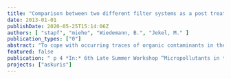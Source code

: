 ```yaml
---
title: "Comparison between two different filter systems as a post treatment of an ozonation to remove micropollutants"
date: 2013-01-01
publishDate: 2020-05-25T15:14:06Z
authors: [ "stapf", "miehe", "Wiedemann, B.", "Jekel, M." ]
publication_types: ["0"]
abstract: "To cope with occurring traces of organic contaminants in the effluent of waste water treatment plants, ozonation is a suitable technical treatment method. However, there is an ongoing discussion about the necessity of a posttreatment of ozonation effluents to remove possible toxic ozonation by-products. This study compares a dual media filter (DMF) and a biological activated carbon filter (BAC), which were used for ozonation post-treatment, and were also designed as coagulation filters for tertiary phosphor removal. The results of this study demonstrate that both rapid filters performed similarly in respect to DOC reduction and oxygen demand, and could also be used for tertiary phosphorus removal without any impairments. A comparison of a serial mode of the DMF and the BAC with a slow sand filter, which was used as a surrogate for an infiltration pond, showed that this two-stage process could increase the degradation of the DOC, but was not able to remove the entire biodegradable DOC."
featured: false
publication: " p 4 *In:* 6th Late Summer Workshop “Micropollutants in the water cycle”. Schloss Maurach, Lake Constance, Germany. 29 September - 2 October 2013"
projects: ["askuris"]
---
```



